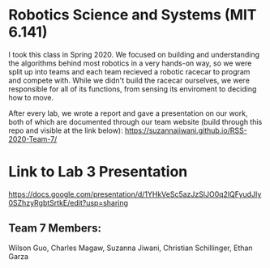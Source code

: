 # Robotics Science and Systems (MIT 6.141)

I took this class in Spring 2020. We focused on building and understanding the algorithms behind most robotics in a very hands-on way, so we were split up into teams and each team recieved a robotic racecar to program and compete with. While we didn't build the racecar ourselves, we were responsible for all of its functions, from sensing its enviroment to deciding how to move.  

After every lab, we wrote a report and gave a presentation on our work, both of which are documented through our team website (build through this repo and visible at the link below):
https://suzannajiwani.github.io/RSS-2020-Team-7/

# Link to Lab 3 Presentation

https://docs.google.com/presentation/d/1YHkVeSc5azJzSlJO0q2lQFyudJIy0SZhzyRgbtSrtkE/edit?usp=sharing

## Team 7 Members:

Wilson Guo, Charles Magaw, Suzanna Jiwani, Christian Schillinger, Ethan Garza

